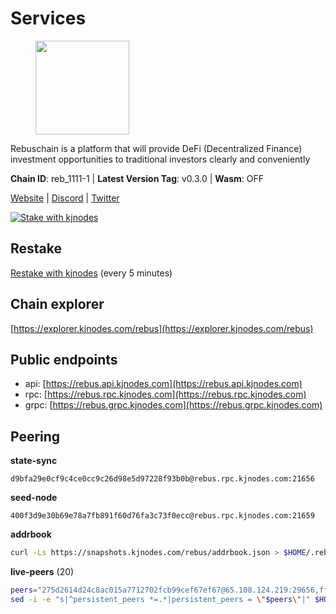 # Services

<figure><img src="https://raw.githubusercontent.com/kj89/testnet_manuals/main/pingpub/logos/rebus.png" width="150" alt=""><figcaption></figcaption></figure>

Rebuschain is a platform that will provide DeFi (Decentralized Finance)  investment opportunities to traditional investors clearly and conveniently

**Chain ID**: reb_1111-1 | **Latest Version Tag**: v0.3.0 | **Wasm**: OFF

[Website](https://www.rebuschain.com) | [Discord](https://discord.gg/rebuschain) | [Twitter](https://twitter.com/RebusChain)

[![Stake with kjnodes](https://i.ibb.co/cr44Q8j/button-stake-with-kjnodes.png)](https://restake.app/rebus/rebusvaloper1vndzy8y55ylgpmmsc34uy8rm6kqlml6ffs9lrv)

## Restake

[Restake with kjnodes](https://restake.app/rebus/rebusvaloper1vndzy8y55ylgpmmsc34uy8rm6kqlml6ffs9lrv) (every 5 minutes)
## Chain explorer
[https://explorer.kjnodes.com/rebus](https://explorer.kjnodes.com/rebus)

## Public endpoints

* api: [https://rebus.api.kjnodes.com](https://rebus.api.kjnodes.com)
* rpc: [https://rebus.rpc.kjnodes.com](https://rebus.rpc.kjnodes.com)
* grpc: [https://rebus.grpc.kjnodes.com](https://rebus.grpc.kjnodes.com)

## Peering

**state-sync**

```text
d9bfa29e0cf9c4ce0cc9c26d98e5d97228f93b0b@rebus.rpc.kjnodes.com:21656
```

**seed-node**

```text
400f3d9e30b69e78a7fb891f60d76fa3c73f0ecc@rebus.rpc.kjnodes.com:21659
```

**addrbook**
```bash
curl -Ls https://snapshots.kjnodes.com/rebus/addrbook.json > $HOME/.rebusd/config/addrbook.json
```

**live-peers** (20)
```bash
peers="275d2614d24c8ac015a7712702fcb99cef67ef67@65.108.124.219:29656,ff7621be29e39e9fdf07f2501e1a217201ca29ee@213.239.207.175:39656,12e6bea6650a53150c01ca3897e4a0b94d6e9d4e@135.181.141.47:26656,1fcb45323f9045707c0c344a60d7cb906008cfaf@65.109.80.176:26656,07b84cf4b47a2e5ad251267716fe05bcf30330cd@65.21.170.3:29656,faf349e185255c4aa2786da4f8ac70ea13849db0@169.155.45.128:26656,b212d5740b2e11e54f56b072dc13b6134650cfb5@169.155.168.16:26656,89757803f40da51678451735445ad40d5b15e059@169.155.44.106:26656,c126eed9cfede7802d78f570fec8175835309a73@141.95.127.146:26656,6ac55af662061d3669d7c70961a8fd87ba2f2075@65.108.200.142:26696,0fedf7695d9e2721663c1d573d6d81a14c21533e@65.21.90.137:12856,69e27ab9b46350654805df3ea8d9ac2f00af4e4c@38.242.244.85:26656,f4ad005ee8ec25508c498294e9e83d81b188ea49@185.248.24.16:21656,ebc4d27be0c87f537b44250c2e22ad349dc59fb6@158.69.116.134:26656,34e3178b6e0f25451fd690c15fc199d5a9bdfb9b@15.204.197.11:26656,49e084a4c77f168810608e20b530ee9d25ac69b7@209.126.8.176:26656,92245ff5c7a4b293d2f0c7f9afca0ddad2e0fb52@65.108.244.178:26656,b5bf2242c981371224e5e9e89d6c265d554c8989@65.21.202.154:21656,10eb2d456219ea712c696251ddf231bbec6d987c@65.109.37.58:15656,d9bfa29e0cf9c4ce0cc9c26d98e5d97228f93b0b@65.109.88.38:21656"
sed -i -e "s|^persistent_peers *=.*|persistent_peers = \"$peers\"|" $HOME/.rebusd/config/config.toml
```
